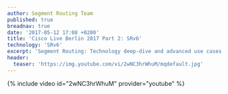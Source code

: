 ```yaml
---
author: Segment Routing Team
published: true
breadnav: true
date: '2017-05-12 17:08 +0200'
title: 'Cisco Live Berlin 2017 Part 2: SRv6'
technology: 'SRv6'
excerpt: 'Segment Routing: Technology deep-dive and advanced use cases: SRv6'
header:
  teaser: 'https://img.youtube.com/vi/2wNC3hrWhuM/mqdefault.jpg'
---
```

{% include video id="2wNC3hrWhuM" provider="youtube" %}
